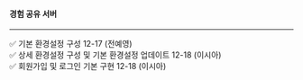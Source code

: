 #### 경험 공유 서버
<hr>

✅ 기본 환경설정 구성 12-17 (전예영) <br>
✅ 상세 환경설정 구성 및 기본 환경설정 업데이트 12-18 (이시아) <br>
✅ 회원가입 및 로그인 기본 구현 12-18 (이시아)
